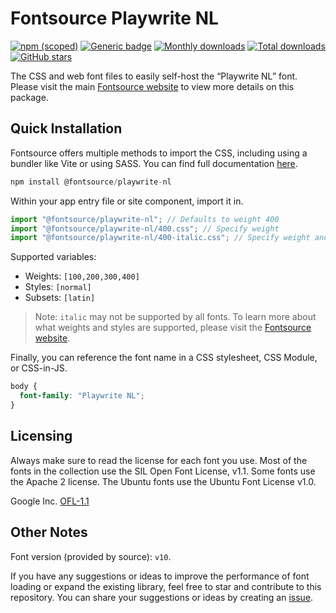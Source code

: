 # Fontsource Playwrite NL

[![npm (scoped)](https://img.shields.io/npm/v/@fontsource/playwrite-nl?color=brightgreen)](https://www.npmjs.com/package/@fontsource/playwrite-nl) [![Generic badge](https://img.shields.io/badge/fontsource-passing-brightgreen)](https://github.com/fontsource/fontsource) [![Monthly downloads](https://badgen.net/npm/dm/@fontsource/playwrite-nl)](https://github.com/fontsource/fontsource) [![Total downloads](https://badgen.net/npm/dt/@fontsource/playwrite-nl)](https://github.com/fontsource/fontsource) [![GitHub stars](https://img.shields.io/github/stars/fontsource/fontsource.svg?style=social&label=Star)](https://github.com/fontsource/fontsource/stargazers)

The CSS and web font files to easily self-host the “Playwrite NL” font. Please visit the main [Fontsource website](https://fontsource.org/fonts/playwrite-nl) to view more details on this package.

## Quick Installation

Fontsource offers multiple methods to import the CSS, including using a bundler like Vite or using SASS. You can find full documentation [here](https://fontsource.org/docs/getting-started/introduction).

```javascript
npm install @fontsource/playwrite-nl
```

Within your app entry file or site component, import it in.

```javascript
import "@fontsource/playwrite-nl"; // Defaults to weight 400
import "@fontsource/playwrite-nl/400.css"; // Specify weight
import "@fontsource/playwrite-nl/400-italic.css"; // Specify weight and style
```

Supported variables:
- Weights: `[100,200,300,400]`
- Styles: `[normal]`
- Subsets: `[latin]`

> Note: `italic` may not be supported by all fonts. To learn more about what weights and styles are supported, please visit the [Fontsource website](https://fontsource.org/fonts/playwrite-nl).

Finally, you can reference the font name in a CSS stylesheet, CSS Module, or CSS-in-JS.

```css
body {
  font-family: "Playwrite NL";
}
```

## Licensing
Always make sure to read the license for each font you use. Most of the fonts in the collection use the SIL Open Font License, v1.1. Some fonts use the Apache 2 license. The Ubuntu fonts use the Ubuntu Font License v1.0.

Google Inc.
[OFL-1.1](http://scripts.sil.org/OFL)

## Other Notes
Font version (provided by source): `v10`.

If you have any suggestions or ideas to improve the performance of font loading or expand the existing library, feel free to star and contribute to this repository. You can share your suggestions or ideas by creating an [issue](https://github.com/fontsource/fontsource/issues).